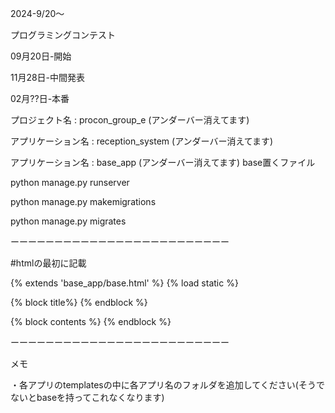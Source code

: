 2024-9/20～

プログラミングコンテスト

09月20日-開始

11月28日-中間発表

02月??日-本番

プロジェクト名 : procon_group_e (アンダーバー消えてます)

アプリケーション名 : reception_system (アンダーバー消えてます)

アプリケーション名 : base_app (アンダーバー消えてます) base置くファイル

python manage.py runserver

python manage.py makemigrations

python manage.py migrates

ーーーーーーーーーーーーーーーーーーーーーーーーー

#htmlの最初に記載

  {% extends 'base_app/base.html' %}
  {% load static %}
  
  {% block title%}
  {% endblock %}
  
  {% block contents %}
  {% endblock %}

ーーーーーーーーーーーーーーーーーーーーーーーーー

メモ

・各アプリのtemplatesの中に各アプリ名のフォルダを追加してください(そうでないとbaseを持ってこれなくなります)
